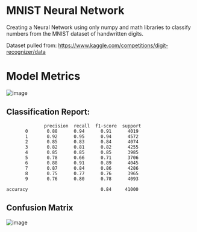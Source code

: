 # MNIST Neural Network
Creating a Neural Network using only numpy and math libraries to classify numbers from the MNIST dataset of handwritten digits. 

Dataset pulled from: https://www.kaggle.com/competitions/digit-recognizer/data

# Model Metrics
![image](https://github.com/user-attachments/assets/a5eab6c6-6289-4d16-97f1-0cc28ef81326)

## Classification Report:

                  precision  recall  f1-score  support
           0       0.88      0.94      0.91      4019
           1       0.92      0.95      0.94      4572
           2       0.85      0.83      0.84      4074
           3       0.82      0.81      0.82      4255
           4       0.85      0.85      0.85      3985
           5       0.78      0.66      0.71      3706
           6       0.88      0.91      0.89      4045
           7       0.87      0.84      0.86      4286
           8       0.75      0.77      0.76      3965
           9       0.76      0.80      0.78      4093

    accuracy                           0.84     41000

## Confusion Matrix 
![image](https://github.com/user-attachments/assets/4b6df117-3c57-493a-8ce9-84b2b67656f6)
